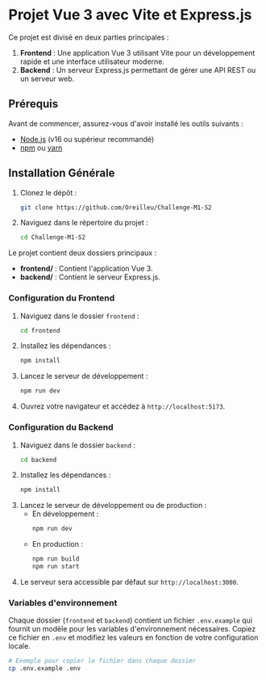 # Projet Vue 3 avec Vite et Express.js

Ce projet est divisé en deux parties principales :

1. **Frontend** : Une application Vue 3 utilisant Vite pour un développement rapide et une interface utilisateur moderne.
2. **Backend** : Un serveur Express.js permettant de gérer une API REST ou un serveur web.

## Prérequis

Avant de commencer, assurez-vous d'avoir installé les outils suivants :

- [Node.js](https://nodejs.org) (v16 ou supérieur recommandé)
- [npm](https://www.npmjs.com/) ou [yarn](https://yarnpkg.com/)

## Installation Générale

1. Clonez le dépôt :
   ```bash
   git clone https://github.com/Oreilleu/Challenge-M1-S2
   ```
2. Naviguez dans le répertoire du projet :
   ```bash
   cd Challenge-M1-S2
   ```

Le projet contient deux dossiers principaux :

- **frontend/** : Contient l'application Vue 3.
- **backend/** : Contient le serveur Express.js.

### Configuration du Frontend

1. Naviguez dans le dossier `frontend` :
   ```bash
   cd frontend
   ```
2. Installez les dépendances :
   ```bash
   npm install
   ```
3. Lancez le serveur de développement :
   ```bash
   npm run dev
   ```
4. Ouvrez votre navigateur et accédez à `http://localhost:5173`.

### Configuration du Backend

1. Naviguez dans le dossier `backend` :
   ```bash
   cd backend
   ```
2. Installez les dépendances :
   ```bash
   npm install
   ```
3. Lancez le serveur de développement ou de production :
   - En développement :
     ```bash
     npm run dev
     ```
   - En production :
     ```bash
     npm run build
     npm run start
     ```
4. Le serveur sera accessible par défaut sur `http://localhost:3000`.

### Variables d'environnement

Chaque dossier (`frontend` et `backend`) contient un fichier `.env.example` qui fournit un modèle pour les variables d'environnement nécessaires. Copiez ce fichier en `.env` et modifiez les valeurs en fonction de votre configuration locale.

```bash
# Exemple pour copier le fichier dans chaque dossier
cp .env.example .env
```

